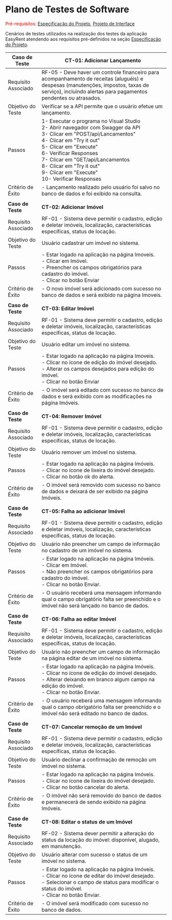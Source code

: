 # Plano de Testes de Software

<span style="color:red">Pré-requisitos: <a href="02-Especificação do Projeto.md"> Especificação do Projeto</a></span>, <a href="3-Projeto de Interface.md"> Projeto de Interface</a>

Cenários de testes utilizados na realização dos testes da aplicação EasyRent atendendo aos requisitos pré-definidos na seção <a href="02-Especificação do Projeto.md"> Especificação do Projeto</a>. 

| **Caso de Teste**               | **CT-01: Adicionar Lançamento**|
|---------------------------------|------------------------------------------------------------------------------------------------------------------------------------------------------------------------------------------------------------------------------------------------------------------------------------------------------------------------------------------------------------------------------------------------------------------------------------------------------------------------------------------------------------------------------------------------------------------------------------------------------------------------------------------------------------------------------------|
| Requisito Associado             | RF-05 - Deve haver um controle financeiro para acompanhamento de receitas (aluguéis) e despesas (manutenções, impostos, taxas de serviço), incluindo alertas para pagamentos pendentes ou atrasados.|
| Objetivo do Teste               | Verificar se a API permite que o usuário efetue um lançamento.|
| Passos                          | 1- Executar o programa no Visual Studio<br>2- Abrir navegador com Swagger da API<br>3- Clicar em "POST/api/Lancamentos"<br>4- Clicar em "Try it out"<br>5- Clicar em "Execute"<br>6- Verificar Responses<br>7- Clicar em "GET/api/Lancamentos<br>8- Clicar em "Try it out"<br>9- Clicar em "Execute"<br>10- Verificar Responses|
| Critério de Êxito               | - Lançamento realizado pelo usuário foi salvo no banco de dados e foi exibido na consulta.|
|  	|  	|
| **Caso de Teste**               | **CT-02: Adicionar Imóvel**|
| Requisito Associado             | RF-01 - Sistema deve permitir o cadastro, edição e deletar imóveis, localização, características específicas, status de locação.|
| Objetivo do Teste               | Usuário cadastrar um imóvel no sistema.|
| Passos                          | - Estar logado na aplicação na página Imoveis. <br> - Clicar em Imóvel. <br> - Preencher os campos obrigatórios para cadastro do imóvel. <br> - Clicar no botão Enviar|
| Critério de Êxito               | - O novo imóvel será adicionado com sucesso no banco de dados e será exibido na página Imoveis. |
|  	|  	|
| **Caso de Teste**               | **CT-03: Editar Imóvel**|
| Requisito Associado             | RF-01 - Sistema deve permitir o cadastro, edição e deletar imóveis, localização, características específicas, status de locação.|
| Objetivo do Teste               | Usuário editar um imóvel no sistema.|
| Passos                          | - Estar logado na aplicação na página Imoveis. <br> - Clicar no ícone de edição do imóvel desejado. <br> - Alterar os campos desejados para edição do imóvel. <br> - Clicar no botão Enviar|
| Critério de Êxito               | - O imóvel será editado com sucesso no banco de dados e será exibido com as modificações na página Imóveis. |
|  	|  	|
| **Caso de Teste**               | **CT-04: Remover Imóvel**|
| Requisito Associado             | RF-01 - Sistema deve permitir o cadastro, edição e deletar imóveis, localização, características específicas, status de locação.|
| Objetivo do Teste               | Usuário remover um imóvel no sistema.|
| Passos                          | - Estar logado na aplicação na página Imóveis. <br> - Clicar no ícone de lixeira do imóvel desejado. <br> - Clicar no botão ok do alerta.|
| Critério de Êxito               | - O imóvel será removido com sucesso no banco de dados e deixará de ser exibido na página Imóveis. |
|  	|  	|
| **Caso de Teste**               | **CT-05: Falha ao adicionar Imóvel**|
| Requisito Associado             | RF-01 - Sistema deve permitir o cadastro, edição e deletar imóveis, localização, características específicas, status de locação.|
| Objetivo do Teste               | Usuário não preencher um campo de informação no cadastro de um imóvel no sistema.|
| Passos                          | - Estar logado na aplicação na página Imóveis. <br> - Clicar em Imóvel. <br> - Não preencher os campos obrigatórios para cadastro do imóvel. <br> - Clicar no botão Enviar.|
| Critério de Êxito               | - O usuário receberá uma mensagem informando qual o campo obrigatório falta ser preenchido e o imóvel não será lançado no banco de dados. |
|  	|  	|
| **Caso de Teste**               | **CT-06: Falha ao editar Imóvel**|
| Requisito Associado             | RF-01 - Sistema deve permitir o cadastro, edição e deletar imóveis, localização, características específicas, status de locação.|
| Objetivo do Teste               | Usuário não preencher um campo de informação na página editar de um imóvel no sistema.|
| Passos                          | - Estar logado na aplicação na página Imóveis. <br> - Clicar no ícone de edição do imóvel desejado. <br> - Alterar deixando em branco algum campo na edição do imóvel. <br> - Clicar no botão Enviar.|
| Critério de Êxito               | - O usuário receberá uma mensagem informando qual o campo obrigatório falta ser preenchido e o imóvel não será editado no banco de dados. |
|  	|  	|
| **Caso de Teste**               | **CT-07: Cancelar remoção de um Imóvel**|
| Requisito Associado             | RF-01 - Sistema deve permitir o cadastro, edição e deletar imóveis, localização, características específicas, status de locação.|
| Objetivo do Teste               | Usuário declinar a confirmação de remoção um imóvel no sistema.|
| Passos                          | - Estar logado na aplicação na página Imóveis. <br> - Clicar no ícone de lixeira do imóvel desejado. <br> - Clicar no botão cancelar do alerta.|
| Critério de Êxito               | - O imóvel não será removido do banco de dados e permanecerá de sendo exibido na página Imóveis. |
|  	|  	|
| **Caso de Teste**               | **CT-08: Editar o status de um Imóvel**|
| Requisito Associado             | RF-02 - Sistema dever permitir a alteração do status da locação do imóvel: disponível, alugado, em manutenção.|
| Objetivo do Teste               | Usuário alterar com sucesso o status de um imóvel no sistema.|
| Passos                          | - Estar logado na aplicação na página Imóveis. <br> - Clicar no ícone de editar do imóvel desejado. <br> - Selecionar o campo de status para modificar o status do imóvel. <br> - Clicar no botão Enviar.|
| Critério de Êxito               | - O imóvel será modificado com sucesso no banco de dados.|
